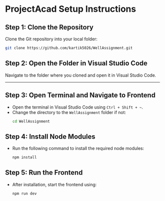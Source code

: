 
# ProjectAcad Setup Instructions

## Step 1: Clone the Repository
Clone the Git repository into your local folder:

```bash
git clone https://github.com/kartik5026/WellAssignment.git
```

## Step 2: Open the Folder in Visual Studio Code
Navigate to the folder where you cloned and open it in Visual Studio Code.

---


## Step 3: Open Terminal and Navigate to Frontend
- Open the terminal in Visual Studio Code using `Ctrl + Shift + ~`.
- Change the directory to the `WellAssignment` folder if not:
  ```bash
  cd WellAssignment
  ```

## Step 4: Install Node Modules
- Run the following command to install the required node modules:
  ```bash
  npm install
  ```

## Step 5: Run the Frontend
- After installation, start the frontend using:
  ```bash
  npm run dev
  ```
